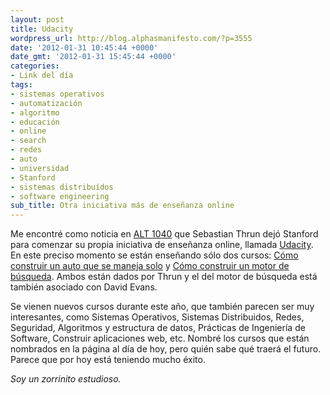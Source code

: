 ```yaml
---
layout: post
title: Udacity
wordpress_url: http://blog.alphasmanifesto.com/?p=3555
date: '2012-01-31 10:45:44 +0000'
date_gmt: '2012-01-31 15:45:44 +0000'
categories:
- Link del día
tags:
- sistemas operativos
- automatización
- algoritmo
- educación
- online
- search
- redes
- auto
- universidad
- Stanford
- sistemas distribuídos
- software engineering
sub_title: Otra iniciativa más de enseñanza online
---
```


Me encontré como noticia en [ALT 1040](http://alt1040.com/2012/01/profesor-en-stanford-de-ia-deja-el-centro-y-anuncia-una-universidad-online-gratuita-para-todo-el-mundo) que Sebastian Thrun dejó Stanford para comenzar su propia iniciativa de enseñanza online, llamada [Udacity](http://www.udacity.com/). En este preciso momento se están enseñando sólo dos cursos: [Cómo construir un auto que se maneja solo](http://www.udacity.com/cs#373) y [Cómo construir un motor de búsqueda](http://www.udacity.com/cs#101). Ambos están dados por Thrun y el del motor de búsqueda está también asociado con David Evans.

Se vienen nuevos cursos durante este año, que también parecen ser muy interesantes, como Sistemas Operativos, Sistemas Distribuidos, Redes, Seguridad, Algoritmos y estructura de datos, Prácticas de Ingeniería de Software, Construir aplicaciones web, etc. Nombré los cursos que están nombrados en la página al día de hoy, pero quién sabe qué traerá el futuro. Parece que por hoy está teniendo mucho éxito.

_Soy un zorrinito estudioso._
